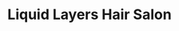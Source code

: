 ---
title: "Liquid Layers Hair Salon"
url: /fountain-hill/liquid-layers-hair-salon/
shop: hairdresser
---